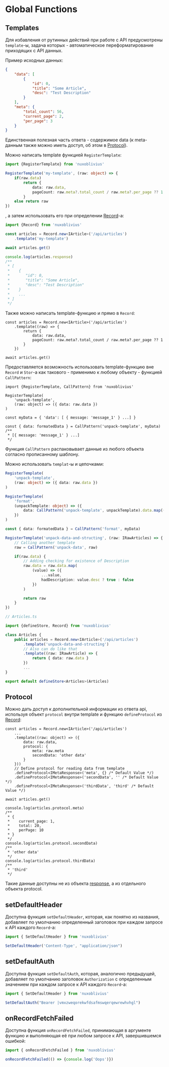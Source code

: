 # Global Functions

## Templates <Badge type="info" text="^ 1.1.0" style='margin-top: 7px;'/>  

Для избавления от рутинных действий при работе с API предусмотрены `template`-ы, задача которых - автоматическое переформатирование приходящих с API данных.

Пример исходных данных:
```json
{
    "data": [
        {
            "id": 0,
            "title": "Some Article",
            "desc": "Test Description"
        }
    ],
    "meta": {
        "total_count": 56,
        "current_page": 2,
        "per_page": 3
    }
}
```

Единственная полезная часть ответа - содержимое data (к meta-данным также можно иметь доступ, об этом в [Protocol](/release/global-functions.html#protocol)).

Можно написать template функцией `RegisterTemplate`:

```ts
import {RegisterTemplate} from 'nuxoblivius'

RegisterTemplate('my-template', (raw: object) => {
    if(raw.data) 
        return {
            data: raw.data,
            pageCount: raw.meta?.total_count / raw.meta?.per_page ?? 1 // определяем количество страничек, чтобы знать, на каком моменте остановить пагинацию
        }
    else return raw
})
```

, а затем использовать его при определении [Record](/release/records.html)-а:

```ts
import {Record} from 'nuxoblivius'

const articles = Record.new<IArticle>('/api/articles')
    .template('my-template')

await articles.get()

console.log(articles.response)
/**
 * [
 *    {
 *       "id": 0,
 *       "title": "Some Article",
 *       "desc": "Test Description"
 *    }
 *    ...
 * ]
 */
```

Также можно написать template-функцию и прямо в `Record`:

```ts{2-7}
const articles = Record.new<IArticle>('/api/articles')
    .template((raw) => {
        return {
            data: raw.data,
            pageCount: raw.meta?.total_count / raw.meta?.per_page ?? 1
        }
    })

await articles.get()
```

Предоставляется возможность использовать template-функцию вне `Record` и `Stor`-а как такового - применимо к любому объекту - функцией `CallPattern`:

```ts{10}
import {RegisterTemplate, CallPattern} from 'nuxoblivius'

RegisterTemplate(
    'unpack-template', 
    (raw: object) => ({ data: raw.data })
)

const myData = { 'data': [ { message: 'message_1' } ...] }

const { data: formatedData } = CallPattern('unpack-template', myData)
/**
 * [{ message: 'message_1' } ...]
 */
```
Функция `CallPattern` распаковывает данные из любого объекта согласно прописанному шаблону.

Можно использовать `templat`-ы и цепочками:

```ts
RegisterTemplate(
    'unpack-template', 
    (raw: object) => ({ data: raw.data })
)

RegisterTemplate(
    'format', 
    (unpackTemplate: object) => ({ 
        data: CallPattern('unpack-template', unpackTemplate).data.map(() => <some logic>) 
    })
)

const { data: formatedData } = CallPattern('format', myData)
```

```ts
RegisterTemplate('unpack-data-and-structing', (raw: IRawArticles) => {
    // Calling another template
    raw = CallPattern('unpack-data', raw)

    if(raw.data) {
        // Adding checking for existence of Description 
        raw.data = raw.data.map(
            (value) => ({
                ...value,
                hadDescription: value.desc ? true : false
            })
        )

        return raw
    }
})
```

```ts
// Articles.ts

import {defineStore, Record} from 'nuxoblivius'

class Articles {
    public articles = Record.new<IArticle>('/api/articles')
        .template('unpack-data-and-structing')
        // Also can do like that
        .template((raw: IRawArticle) => {
            return { data: raw.data }
        })
        ...
}

export default defineStore<Articles>(Articles)
```

## Protocol

Можно дать доступ к дополнительной информации из ответа api, используя объект `protocol` внутри template и функцию `defineProtocol` из [Record](/release/records.html):

```ts{5,6,7,10,14}
const articles = Record.new<IArticle>('/api/articles')
    ...
    .template((raw: object) => ({ 
        data: raw.data,
        protocol: {
            meta: raw.meta
            secondData: 'other data'
        } 
    }))
    // Define protocol for reading data from template
    .defineProtocol<IMetaResponse>('meta', {} /* Default Value */)
    .defineProtocol<IMetaResponse>('secondData', '' /* Default Value */)
    .defineProtocol<IMetaResponse>('thirdData', 'third' /* Default Value */)

await articles.get()

console.log(articles.protocol.meta)
/**
 * {
 *    current_page: 1,
 *    total: 20,
 *    perPage: 10
 * }
 */
console.log(articles.protocol.secondData)
/**
 * 'other data'
 */
console.log(articles.protocol.thirdData)
/**
 * 'third'
 */
```
Такие данные доступны не из объекта [response](/release/records.html#response), а из отдельного объекта protocol.

## setDefaultHeader

Доступна функция `setDefaultHeader`, которая, как понятно из названия, добавляет по умолчанию определенный заголовок при каждом запросе к API каждого `Record`-а:

```ts
import { SetDefaultHeader } from 'nuxoblivius'

SetDefaultHeader('Content-Type', "application/json")
```

## setDefaultAuth

Доступна функция `setDefaultAuth`, которая, аналогично предыдущей, добавляет по умолчанию заголовок `Authorization` с определенным значением при каждом запросе к API каждого `Record`-а:

```ts
import { SetDefaultHeader } from 'nuxoblivius'

SetDefaultAuth("Bearer |vmxzweqorekwfdsafmswqerqewrewhvhgl")
```

## onRecordFetchFailed

Доступна функция `onRecordFetchFailed`, принимающая в аргументе функцию и выполняющая её при любом запросе к API, завершившемся ошибкой:

```ts
import { onRecordFetchFailed } from 'nuxoblivius'

onRecordFetchFailed(() => {console.log('Oops')})
```